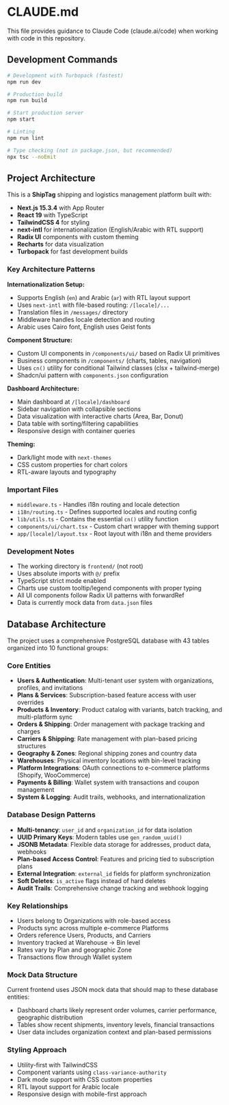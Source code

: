 # CLAUDE.md

This file provides guidance to Claude Code (claude.ai/code) when working with code in this repository.

## Development Commands

```bash
# Development with Turbopack (fastest)
npm run dev

# Production build
npm run build

# Start production server
npm start

# Linting
npm run lint

# Type checking (not in package.json, but recommended)
npx tsc --noEmit
```

## Project Architecture

This is a **ShipTag** shipping and logistics management platform built with:

- **Next.js 15.3.4** with App Router
- **React 19** with TypeScript
- **TailwindCSS 4** for styling
- **next-intl** for internationalization (English/Arabic with RTL support)
- **Radix UI** components with custom theming
- **Recharts** for data visualization
- **Turbopack** for fast development builds

### Key Architecture Patterns

**Internationalization Setup:**
- Supports English (`en`) and Arabic (`ar`) with RTL layout support
- Uses `next-intl` with file-based routing: `/[locale]/...`
- Translation files in `/messages/` directory
- Middleware handles locale detection and routing
- Arabic uses Cairo font, English uses Geist fonts

**Component Structure:**
- Custom UI components in `/components/ui/` based on Radix UI primitives
- Business components in `/components/` (charts, tables, navigation)
- Uses `cn()` utility for conditional Tailwind classes (clsx + tailwind-merge)
- Shadcn/ui pattern with `components.json` configuration

**Dashboard Architecture:**
- Main dashboard at `/[locale]/dashboard`
- Sidebar navigation with collapsible sections
- Data visualization with interactive charts (Area, Bar, Donut)
- Data table with sorting/filtering capabilities
- Responsive design with container queries

**Theming:**
- Dark/light mode with `next-themes`
- CSS custom properties for chart colors
- RTL-aware layouts and typography

### Important Files

- `middleware.ts` - Handles i18n routing and locale detection
- `i18n/routing.ts` - Defines supported locales and routing config
- `lib/utils.ts` - Contains the essential `cn()` utility function
- `components/ui/chart.tsx` - Custom chart wrapper with theming support
- `app/[locale]/layout.tsx` - Root layout with i18n and theme providers

### Development Notes

- The working directory is `frontend/` (not root)
- Uses absolute imports with `@/` prefix
- TypeScript strict mode enabled
- Charts use custom tooltip/legend components with proper typing
- All UI components follow Radix UI patterns with forwardRef
- Data is currently mock data from `data.json` files

## Database Architecture

The project uses a comprehensive PostgreSQL database with 43 tables organized into 10 functional groups:

### Core Entities
- **Users & Authentication**: Multi-tenant user system with organizations, profiles, and invitations
- **Plans & Services**: Subscription-based feature access with user overrides
- **Products & Inventory**: Product catalog with variants, batch tracking, and multi-platform sync
- **Orders & Shipping**: Order management with package tracking and charges
- **Carriers & Shipping**: Rate management with plan-based pricing structures
- **Geography & Zones**: Regional shipping zones and country data
- **Warehouses**: Physical inventory locations with bin-level tracking
- **Platform Integrations**: OAuth connections to e-commerce platforms (Shopify, WooCommerce)
- **Payments & Billing**: Wallet system with transactions and coupon management
- **System & Logging**: Audit trails, webhooks, and internationalization

### Database Design Patterns
- **Multi-tenancy**: `user_id` and `organization_id` for data isolation
- **UUID Primary Keys**: Modern tables use `gen_random_uuid()` 
- **JSONB Metadata**: Flexible data storage for addresses, product data, webhooks
- **Plan-based Access Control**: Features and pricing tied to subscription plans
- **External Integration**: `external_id` fields for platform synchronization
- **Soft Deletes**: `is_active` flags instead of hard deletes
- **Audit Trails**: Comprehensive change tracking and webhook logging

### Key Relationships
- Users belong to Organizations with role-based access
- Products sync across multiple e-commerce Platforms
- Orders reference Users, Products, and Carriers
- Inventory tracked at Warehouse → Bin level
- Rates vary by Plan and geographic Zone
- Transactions flow through Wallet system

### Mock Data Structure
Current frontend uses JSON mock data that should map to these database entities:
- Dashboard charts likely represent order volumes, carrier performance, geographic distribution
- Tables show recent shipments, inventory levels, financial transactions
- User data includes organization context and plan-based permissions

### Styling Approach

- Utility-first with TailwindCSS
- Component variants using `class-variance-authority`
- Dark mode support with CSS custom properties
- RTL layout support for Arabic locale
- Responsive design with mobile-first approach